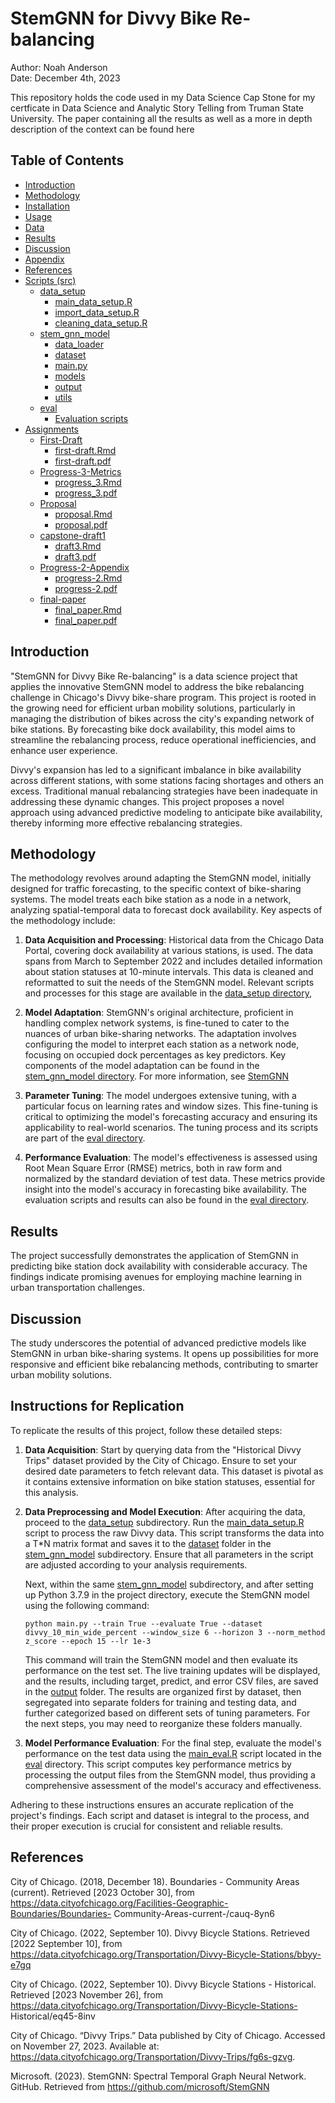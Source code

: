 # StemGNN for Divvy Bike Re-balancing

Author: Noah Anderson  
Date: December 4th, 2023

This repository holds the code used in my Data Science Cap Stone for my certficate in Data Science and Analytic Story Telling from Truman State University. The paper containing all the results as well as a more in depth description of the context can be found here 

## Table of Contents
- [Introduction](#introduction)
- [Methodology](#methodology)
- [Installation](#installation)
- [Usage](#usage)
- [Data](#data)
- [Results](#results)
- [Discussion](#discussion)
- [Appendix](#appendix)
- [References](#references)
- [Scripts (src)](src)
  - [data_setup](src/data_setup)
    - [main_data_setup.R](src/data_setup/main_data_setup.R)
    - [import_data_setup.R](src/data_setup/import_data_setup.R)
    - [cleaning_data_setup.R](src/data_setup/cleaning_data_setup.R)
  - [stem_gnn_model](src/stem_gnn_model)
    - [data_loader](src/stem_gnn_model/data_loader)
    - [dataset](src/stem_gnn_model/dataset)
    - [main.py](src/stem_gnn_model/main.py)
    - [models](src/stem_gnn_model/models)
    - [output](src/stem_gnn_model/output)
    - [utils](src/stem_gnn_model/utils)
  - [eval](src/eval)
    - [Evaluation scripts](src/eval/evaluation_scripts.R)
- [Assignments](Assignments)
  - [First-Draft](Assignments/First-Draft)
    - [first-draft.Rmd](Assignments/First-Draft/first-draft.Rmd)
    - [first-draft.pdf](Assignments/First-Draft/first-draft.pdf)
  - [Progress-3-Metrics](Assignments/Progress-3-Metrics)
    - [progress_3.Rmd](Assignments/Progress-3-Metrics/progress_3.Rmd)
    - [progress_3.pdf](Assignments/Progress-3-Metrics/progress_3.pdf)
  - [Proposal](Assignments/Proposal)
    - [proposal.Rmd](Assignments/Proposal/proposal.Rmd)
    - [proposal.pdf](Assignments/Proposal/proposal.pdf)
  - [capstone-draft1](Assignments/capstone-draft1)
    - [draft3.Rmd](Assignments/capstone-draft1/draft3.Rmd)
    - [draft3.pdf](Assignments/capstone-draft1/draft3.pdf)
  - [Progress-2-Appendix](Assignments/Progress-2-Appendix)
    - [progress-2.Rmd](Assignments/Progress-2-Appendix/progress-2.Rmd)
    - [progress-2.pdf](Assignments/Progress-2-Appendix/progress-2.pdf)
  - [final-paper](Assignments/final-paper)
    - [final_paper.Rmd](Assignments/final-paper/final_paper.Rmd)
    - [final_paper.pdf](Assignments/final-paper/final_paper.pdf)
  

## Introduction
"StemGNN for Divvy Bike Re-balancing" is a data science project that applies the innovative StemGNN model to address the bike rebalancing challenge in Chicago's Divvy bike-share program. This project is rooted in the growing need for efficient urban mobility solutions, particularly in managing the distribution of bikes across the city's expanding network of bike stations. By forecasting bike dock availability, this model aims to streamline the rebalancing process, reduce operational inefficiencies, and enhance user experience.

Divvy's expansion has led to a significant imbalance in bike availability across different stations, with some stations facing shortages and others an excess. Traditional manual rebalancing strategies have been inadequate in addressing these dynamic changes. This project proposes a novel approach using advanced predictive modeling to anticipate bike availability, thereby informing more effective rebalancing strategies.

## Methodology
The methodology revolves around adapting the StemGNN model, initially designed for traffic forecasting, to the specific context of bike-sharing systems. The model treats each bike station as a node in a network, analyzing spatial-temporal data to forecast dock availability. Key aspects of the methodology include:

1. **Data Acquisition and Processing**: Historical data from the Chicago Data Portal, covering dock availability at various stations, is used. The data spans from March to September 2022 and includes detailed information about station statuses at 10-minute intervals. This data is cleaned and reformatted to suit the needs of the StemGNN model. Relevant scripts and processes for this stage are available in the [data_setup directory](src/data_setup), 

2. **Model Adaptation**: StemGNN's original architecture, proficient in handling complex network systems, is fine-tuned to cater to the nuances of urban bike-sharing networks. The adaptation involves configuring the model to interpret each station as a network node, focusing on occupied dock percentages as key predictors. Key components of the model adaptation can be found in the [stem_gnn_model directory](src/stem_gnn_model). For more information, see [StemGNN]([https://github.com/microsoft/StemGNN)


3. **Parameter Tuning**: The model undergoes extensive tuning, with a particular focus on learning rates and window sizes. This fine-tuning is critical to optimizing the model's forecasting accuracy and ensuring its applicability to real-world scenarios. The tuning process and its scripts are part of the [eval directory](src/eval).
4. **Performance Evaluation**: The model's effectiveness is assessed using Root Mean Square Error (RMSE) metrics, both in raw form and normalized by the standard deviation of test data. These metrics provide insight into the model's accuracy in forecasting bike availability. The evaluation scripts and results can also be found in the [eval directory](src/eval).


## Results
The project successfully demonstrates the application of StemGNN in predicting bike station dock availability with considerable accuracy. The findings indicate promising avenues for employing machine learning in urban transportation challenges.

## Discussion
The study underscores the potential of advanced predictive models like StemGNN in urban bike-sharing systems. It opens up possibilities for more responsive and efficient bike rebalancing methods, contributing to smarter urban mobility solutions.



## Instructions for Replication

To replicate the results of this project, follow these detailed steps:

1. **Data Acquisition**: Start by querying data from the "Historical Divvy Trips" dataset provided by the City of Chicago. Ensure to set your desired date parameters to fetch relevant data. This dataset is pivotal as it contains extensive information on bike station statuses, essential for this analysis.

2. **Data Preprocessing and Model Execution**: After acquiring the data, proceed to the [data_setup](src/data_setup) subdirectory. Run the [main_data_setup.R](src/data_setup/main_data_setup.R) script to process the raw Divvy data. This script transforms the data into a T*N matrix format and saves it to the [dataset](src/stem_gnn_model/dataset) folder in the [stem_gnn_model](src/stem_gnn_model) subdirectory. Ensure that all parameters in the script are adjusted according to your analysis requirements.

   Next, within the same [stem_gnn_model](src/stem_gnn_model) subdirectory, and after setting up Python 3.7.9 in the project directory, execute the StemGNN model using the following command:
   ```
   python main.py --train True --evaluate True --dataset divvy_10_min_wide_percent --window_size 6 --horizon 3 --norm_method z_score --epoch 15 --lr 1e-3
   ```
   This command will train the StemGNN model and then evaluate its performance on the test set. The live training updates will be displayed, and the results, including target, predict, and error CSV files, are saved in the [output](src/stem_gnn_model/output) folder. The results are organized first by dataset, then segregated into separate folders for training and testing data, and further categorized based on different sets of tuning parameters. For the next steps, you may need to reorganize these folders manually.

3. **Model Performance Evaluation**: For the final step, evaluate the model's performance on the test data using the [main_eval.R](src/eval/main_eval.R) script located in the [eval](src/eval) directory. This script computes key performance metrics by processing the output files from the StemGNN model, thus providing a comprehensive assessment of the model's accuracy and effectiveness.

Adhering to these instructions ensures an accurate replication of the project's findings. Each script and dataset is integral to the process, and their proper execution is crucial for consistent and reliable results.

## References

City of Chicago. (2018, December 18). Boundaries - Community Areas (current). Retrieved [2023 October 30], from https://data.cityofchicago.org/Facilities-Geographic-Boundaries/Boundaries- Community-Areas-current-/cauq-8yn6

City of Chicago. (2022, September 10). Divvy Bicycle Stations. Retrieved [2022 September 10], from https://data.cityofchicago.org/Transportation/Divvy-Bicycle-Stations/bbyy-e7gq

City of Chicago. (2022, September 10). Divvy Bicycle Stations - Historical. Retrieved [2023 November 26], from https://data.cityofchicago.org/Transportation/Divvy-Bicycle-Stations- Historical/eq45-8inv

City of Chicago. “Divvy Trips.” Data published by City of Chicago. Accessed on November 27, 2023. Available at: https://data.cityofchicago.org/Transportation/Divvy-Trips/fg6s-gzvg.

Microsoft. (2023). StemGNN: Spectral Temporal Graph Neural Network. GitHub. Retrieved from https://github.com/microsoft/StemGNN



